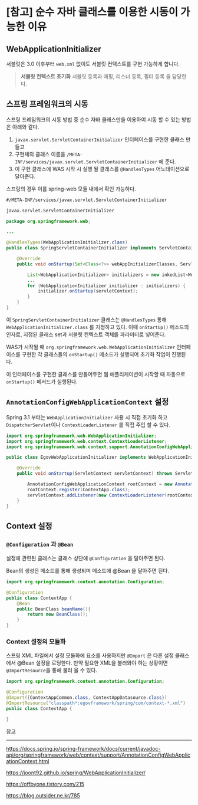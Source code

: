# [참고] 순수 자바 클래스를 이용한 시동이 가능한 이유

## WebApplicationInitializer

서블릿은 3.0 이후부터 `web.xml` 없이도 서블릿 컨텍스트를 구현 가능하게 합니다.

>**서블릿 컨텍스트 초기화**
>서블릿 등록과 매핑, 리스너 등록, 필터 등록 을 담당한다.



## 스프링 프레임워크의 시동

스프링 프레임워크의 시동 방법 중 순수 자바 클래스만을 이용하여 시동 할 수 있는 방법은 아래와 같다.

1. `javax.servlet.ServletContainerInitializer` 인터페이스를 구현한 클래스 만들고
2. 구현체의 클래스 이름을 `/META-INF/services/javax.servlet.ServletContainerInitializer` 에 준다.
3. 이 구현 클래스에 WAS 시작 시 실행 될 클래스를 `@HandlesTypes` 어노테이션으로 달아준다.



스프링의 경우 이를 spring-web 모듈 내에서 확인 가능하다.

```tex
#/META-INF/services/javax.servlet.ServletContainerInitializer

javax.servlet.ServletContainerInitializer
```



```java
package org.springframework.web;

...

@HandlesTypes(WebApplicationInitializer.class)
public class SpringServletContainerInitializer implements ServletContainerInitializer {

    @Override
	public void onStartup(Set<Class<?>> webAppInitializerClasses, ServletContext servletContext) throws ServletException {

		List<WebApplicationInitializer> initializers = new inkedList<WebApplicationInitializer>();
		...
		for (WebApplicationInitializer initializer : initializers) {
			initializer.onStartup(servletContext);
		}
	}
}

```

이 `SpringServletContainerInitializer` 클래스는 `@HandlesTypes` 통해 `WebApplicationInitializer.class` 를 지정하고 있다. 이때 `onStartUp()` 메소드의 인자로, 지정된 클래스 set과 서블릿 컨텍스트 객체를 파라미터로 넣어준다.

WAS가 시작될 때 `org.springframework.web.WebApplicationInitializer` 인터페이스를 구현한 각 클래스들의 `onStartup()` 메소드가 실행되어 초기화 작업이 진행된다.

이 인터페이스를 구현한 클래스를 만들어두면 웹 애플리케이션이 시작할 때 자동으로 `onStartup()` 메서드가 실행된다.



##  `AnnotationConfigWebApplicationContext` 설정

Spring 3.1 부터는 `WebApplicationInitializer` 사용 시 직접 초기화 하고 `DispatcherServlet`이나 `ContextLoaderListener` 를 직접 주입 할 수 있다.

```java
import org.springframework.web.WebApplicationInitializer;
import org.springframework.web.context.ContextLoaderListener;
import org.springframework.web.context.support.AnnotationConfigWebApplicationContext;

public class EgovWebApplicationInitializer implements WebApplicationInitializer {

	@Override
	public void onStartup(ServletContext servletContext) throws ServletException {

		AnnotationConfigWebApplicationContext rootContext = new AnnotationConfigWebApplicationContext();
		rootContext.register(ContextApp.class);
		servletContext.addListener(new ContextLoaderListener(rootContext));
	}
}
```



## Context 설정

### `@Configuration` 과  `@Bean`

설정에 관련된 클래스는 클래스 상단에 `@Configuration` 을 달아주면 된다.

Bean의 생성은 메소드를 통해 생성되며 메소드에 @Bean 을 달아주면 된다.

```java
import org.springframework.context.annotation.Configuration;

@Configuration
public class ContextApp {
    @Bean
    public BeanClass beanName(){
        return new BeanClass();
    }
}
```



### Context 설정의 모듈화

스프링 XML 파일에서 설정 모듈화에 <import/> 요소를 사용하지만 `@Import` 은 다른 설정 클래스에서 @Bean 설정을 로딩한다. 만약 필요한 XML을 불러와야 하는 상황이면 `@ImportResource`을 통해 불러 올 수 있다.

```java
import org.springframework.context.annotation.Configuration;

@Configuration
@Import({ContextAppCommon.class, ContextAppDatasource.class})
@ImportResource("classpath*:egovframework/spring/com/context-*.xml")
public class ContextApp {

}
```





참고

-------

https://docs.spring.io/spring-framework/docs/current/javadoc-api/org/springframework/web/context/support/AnnotationConfigWebApplicationContext.html

https://joont92.github.io/spring/WebApplicationInitializer/

https://offbyone.tistory.com/215

https://blog.outsider.ne.kr/785
